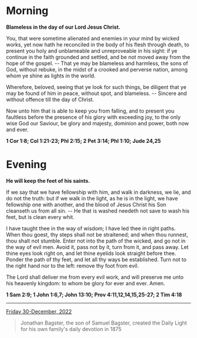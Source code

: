 # Morning

**Blameless in the day of our Lord Jesus Christ.**
 
You, that were sometime alienated and enemies in your mind by wicked works, yet now hath he reconciled in the body of his flesh through death, to present you holy and unblameable and unreproveable in his sight: if ye continue in the faith grounded and settled, and be not moved away from the hope of the gospel. -- That ye may be blameless and harmless, the sons of God, without rebuke, in the midst of a crooked and perverse nation, among whom ye shine as lights in the world.
 
Wherefore, beloved, seeing that ye look for such things, be diligent that ye may be found of him in peace, without spot, and blameless. -- Sincere and without offence till the day of Christ.
 
Now unto him that is able to keep you from falling, and to present you faultless before the presence of his glory with exceeding joy, to the only wise God our Saviour, be glory and majesty, dominion and power, both now and ever.  

**1 Cor 1:8; Col 1:21-23; Phl 2:15; 2 Pet 3:14; Phl 1:10; Jude 24,25**

# Evening

**He will keep the feet of his saints.**
 
If we say that we have fellowship with him, and walk in darkness, we lie, and do not the truth: but if we walk in the light, as he is in the light, we have fellowship one with another, and the blood of Jesus Christ his Son cleanseth us from all sin. -- He that is washed needeth not save to wash his feet, but is clean every whit.
 
I have taught thee in the way of wisdom; I have led thee in right paths. When thou goest, thy steps shall not be straitened; and when thou runnest, thou shalt not stumble. Enter not into the path of the wicked, and go not in the way of evil men. Avoid it, pass not by it, turn from it, and pass away. Let thine eyes look right on, and let thine eyelids look straight before thee. Ponder the path of thy feet, and let all thy ways be established. Turn not to the right hand nor to the left: remove thy foot from evil.
 
The Lord shall deliver me from every evil work, and will preserve me unto his heavenly kingdom: to whom be glory for ever and ever. Amen.  

**1 Sam 2:9; 1 John 1:6,7; John 13:10; Prov 4:11,12,14,15,25-27; 2 Tim 4:18**

---

[Friday 30-December, 2022](https://t.me/s/daily_light)

> Jonathan Bagster, the son of Samuel Bagster, created the Daily Light for his own family's daily devotion in 1875

